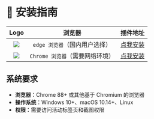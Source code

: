 # 🔧 安装指南

|                             Logo                             |             浏览器              |                           插件地址                           |
| :----------------------------------------------------------: | :-----------------------------: | :----------------------------------------------------------: |
| ![](https://raw.gitmirror.com/TWO-ICE/image/main/week/202508221500786.png) |  `edge 浏览器`（国内用户选择）  | [点我安装](https://microsoftedge.microsoft.com/addons/detail/pmmipmiclkebogplcnihpfpmpeddgckn) |
| ![](https://raw.gitmirror.com/TWO-ICE/image/main/week/202508221503823.png) | `Chrome 浏览器`（需要网络环境） | [点我安装](https://chromewebstore.google.com/detail/neijkcnhjjjcglhahinmhigahannljno) |

## 系统要求

- **浏览器**：Chrome 88+ 或其他基于 Chromium 的浏览器
- **操作系统**：Windows 10+、macOS 10.14+、Linux
- **权限**：需要访问活动标签页和截图权限
